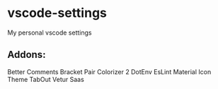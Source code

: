 # vscode-settings
My personal vscode settings

## Addons:
Better Comments
Bracket Pair Colorizer 2
DotEnv
EsLint
Material Icon Theme
TabOut
Vetur
Saas

